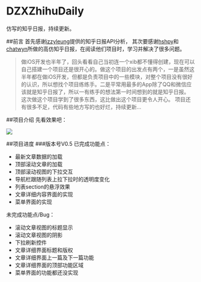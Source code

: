 # DZXZhihuDaily
仿写的知乎日报，持续更新。

##前言
首先感谢[izzyleung](https://github.com/izzyleung/ZhihuDailyPurify/wiki/%E7%9F%A5%E4%B9%8E%E6%97%A5%E6%8A%A5-API-%E5%88%86%E6%9E%90)提供的知乎日报API分析，
其次要感谢[hshpy](https://github.com/hshpy/HPYZhiHuDaily)和[chatwyn](https://github.com/chatwyn/WBZhiHuDailyPaper)所做的高仿知乎日报，在阅读他们项目时，学习并解决了很多问题。

> 做iOS开发也半年了，回头看看自己当初连一个xib都不懂得创建，现在可以自己搭建一个项目还是很开心的。做这个项目的出发点有两个，一是虽然这半年都在做iOS开发，但都是负责项目中的一些模块，对整个项目没有很好的认识，所以想找个项目练练手。二是平常用最多的App除了QQ和微信应该就是知乎日报了，所以一有练手的想法第一时间想到的就是知乎日报。
> 这次做这个项目学到了很多东西，这比做出这个项目更令人开心。
> 项目还有很多不足，代码有些地方写的也好烂，持续更新...

##项目介绍
先看效果吧：

![](https://github.com/KenwayGogo/DZXZhihuDaily/blob/master/gif/demo.gif)

##项目进度
###版本号V0.5
已完成功能点：
* 最新文章数据的加载
* 顶部滚动文章的加载
* 顶部滚动视图的下拉交互
* 导航栏跟随列表上拉下拉时的透明度变化
* 列表section的悬浮效果
* 文章详细内容界面的实现
* 菜单界面的实现

未完成功能点/Bug：
* 滚动文章视图的标题显示
* 滚动文章视图的阴影
* 下拉刷新控件
* 文章详细界面标题和版权
* 文章详细界面上一篇及下一篇功能
* 文章详细界面的顶部功能区域
* 菜单界面的功能都还没实现

